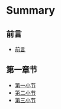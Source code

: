 # Summary

## 前言

* [前言](README.md)

## 第一章节

* [第一小节](di-yi-zhang-jie/di-yi-xiao-jie.md)
* [第二小节](di-er-xiao-jie.md)
* [第三小节](di-yi-zhang-jie/di-san-xiao-jie.md)

